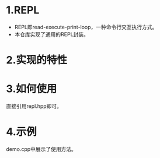 # 1.REPL
- REPL即read-execute-print-loop，一种命令行交互执行方式。
- 本仓库实现了通用的REPL封装。

# 2.实现的特性

# 3.如何使用
直接引用repl.hpp即可。

# 4.示例
demo.cpp中展示了使用方法。